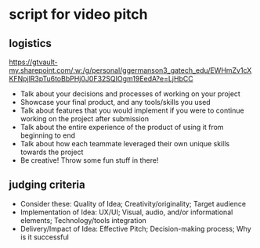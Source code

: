 # script for video pitch

## logistics
https://gtvault-my.sharepoint.com/:w:/g/personal/ggermanson3_gatech_edu/EWHmZv1cXKFNpjlR3pTu6toBbPHj0J0F32SQIOgm19EedA?e=LjHbCC
- Talk about your decisions and processes of working on your project
- Showcase your final product, and any tools/skills you used
- Talk about features that you would implement if you were to continue working on the project after submission
- Talk about the entire experience of the product of using it from beginning to end
- Talk about how each teammate leveraged their own unique skills towards the project
- Be creative! Throw some fun stuff in there!

## judging criteria
- Consider these: Quality of Idea; Creativity/originality; Target audience
- Implementation of Idea: UX/UI; Visual, audio, and/or informational elements; Technology/tools integration
- Delivery/Impact of Idea: Effective Pitch; Decision-making process; Why is it successful

